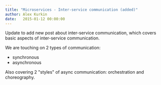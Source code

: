 ```yaml
---
title: "Microservices - Inter-service communication (added)"
author: Alex Kurkin
date:   2015-01-12 00:00:00
---
```

Update to add new post about inter-service communication, which covers basic aspects of inter-service communication.

We are touching on 2 types of communication:

- synchronous
- asynchronous

Also covering 2 "styles" of async communication: orchestration and choreography.
